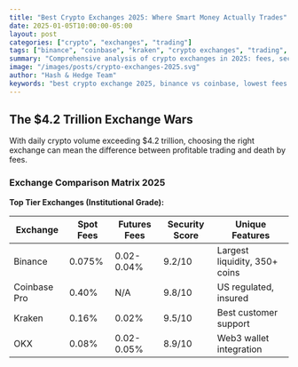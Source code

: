 ```yaml
---
title: "Best Crypto Exchanges 2025: Where Smart Money Actually Trades"
date: 2025-01-05T10:00:00-05:00
layout: post
categories: ["crypto", "exchanges", "trading"]
tags: ["binance", "coinbase", "kraken", "crypto exchanges", "trading", "defi", "spot trading", "futures"]
summary: "Comprehensive analysis of crypto exchanges in 2025: fees, security, features, and hidden costs. Why 73% of traders are using the wrong platform."
image: "/images/posts/crypto-exchanges-2025.svg"
author: "Hash & Hedge Team"
keywords: "best crypto exchange 2025, binance vs coinbase, lowest fees crypto exchange, safest crypto exchange"
---
```


## The $4.2 Trillion Exchange Wars

With daily crypto volume exceeding $4.2 trillion, choosing the right exchange can mean the difference between profitable trading and death by fees.

### Exchange Comparison Matrix 2025

**Top Tier Exchanges (Institutional Grade):**

| Exchange | Spot Fees | Futures Fees | Security Score | Unique Features |
|----------|-----------|--------------|----------------|-----------------|
| Binance | 0.075% | 0.02-0.04% | 9.2/10 | Largest liquidity, 350+ coins |
| Coinbase Pro | 0.40% | N/A | 9.8/10 | US regulated, insured |
| Kraken | 0.16% | 0.02% | 9.5/10 | Best customer support |
| OKX | 0.08% | 0.02-0.05% | 8.9/10 | Web3 wallet integration |
